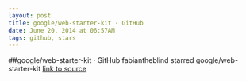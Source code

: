 ```yaml
---
layout: post
title: google/web-starter-kit · GitHub
date: June 20, 2014 at 06:57AM
tags: github, stars
---
```

##google/web-starter-kit · GitHub
fabiantheblind starred google/web-starter-kit
[link to source](http://ift.tt/UQYaDM) 
